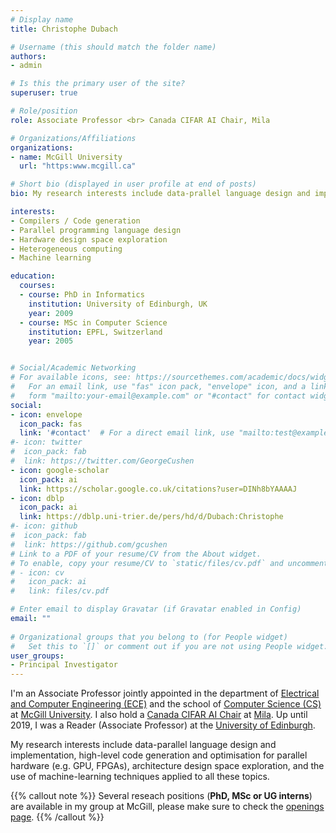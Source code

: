 ```yaml
---
# Display name
title: Christophe Dubach

# Username (this should match the folder name)
authors:
- admin

# Is this the primary user of the site?
superuser: true

# Role/position
role: Associate Professor <br> Canada CIFAR AI Chair, Mila

# Organizations/Affiliations
organizations:
- name: McGill University
  url: "https:www.mcgill.ca"

# Short bio (displayed in user profile at end of posts)
bio: My research interests include data-prallel language design and implementation, high-level code generation and optimisation for parallel hardware (e.g. GPU, FPGAs), architecture design space exploration, and the use of machine-learning techniques applied to all these topics. 

interests:
- Compilers / Code generation
- Parallel programming language design
- Hardware design space exploration
- Heterogeneous computing
- Machine learning

education:
  courses:
  - course: PhD in Informatics
    institution: University of Edinburgh, UK
    year: 2009
  - course: MSc in Computer Science
    institution: EPFL, Switzerland
    year: 2005


# Social/Academic Networking
# For available icons, see: https://sourcethemes.com/academic/docs/widgets/#icons
#   For an email link, use "fas" icon pack, "envelope" icon, and a link in the
#   form "mailto:your-email@example.com" or "#contact" for contact widget.
social:
- icon: envelope
  icon_pack: fas
  link: '#contact'  # For a direct email link, use "mailto:test@example.org".
#- icon: twitter
#  icon_pack: fab
#  link: https://twitter.com/GeorgeCushen
- icon: google-scholar
  icon_pack: ai
  link: https://scholar.google.co.uk/citations?user=DINh8bYAAAAJ
- icon: dblp
  icon_pack: ai
  link: https://dblp.uni-trier.de/pers/hd/d/Dubach:Christophe
#- icon: github
#  icon_pack: fab
#  link: https://github.com/gcushen
# Link to a PDF of your resume/CV from the About widget.
# To enable, copy your resume/CV to `static/files/cv.pdf` and uncomment the lines below.  
# - icon: cv
#   icon_pack: ai
#   link: files/cv.pdf

# Enter email to display Gravatar (if Gravatar enabled in Config)
email: ""
  
# Organizational groups that you belong to (for People widget)
#   Set this to `[]` or comment out if you are not using People widget.  
user_groups:
- Principal Investigator
---
```


I'm an Associate Professor jointly appointed in the department of [Electrical and Computer Engineering (ECE)](https://www.mcgill.ca/ece/) and the school of [Computer Science (CS)](https://www.cs.mcgill.ca) at [McGill University](https://www.mcgill.ca/). 
I also hold a [Canada CIFAR AI Chair](https://www.cifar.ca/ai/pan-canadian-artificial-intelligence-strategy/the-canada-cifar-ai-chairs) at [Mila](https://mila.quebec/).
Up until 2019, I was a Reader (Associate Professor) at the [University of Edinburgh](https://www.ed.ac.uk).



My research interests include data-parallel language design and implementation, high-level code generation and optimisation for parallel hardware (e.g. GPU, FPGAs), architecture design space exploration, and the use of machine-learning techniques applied to all these topics.

{{% callout note %}}
Several reseach positions (**PhD, MSc or UG interns**) are available in my group at McGill, please make sure to check the [openings page](openings).
{{% /callout %}}